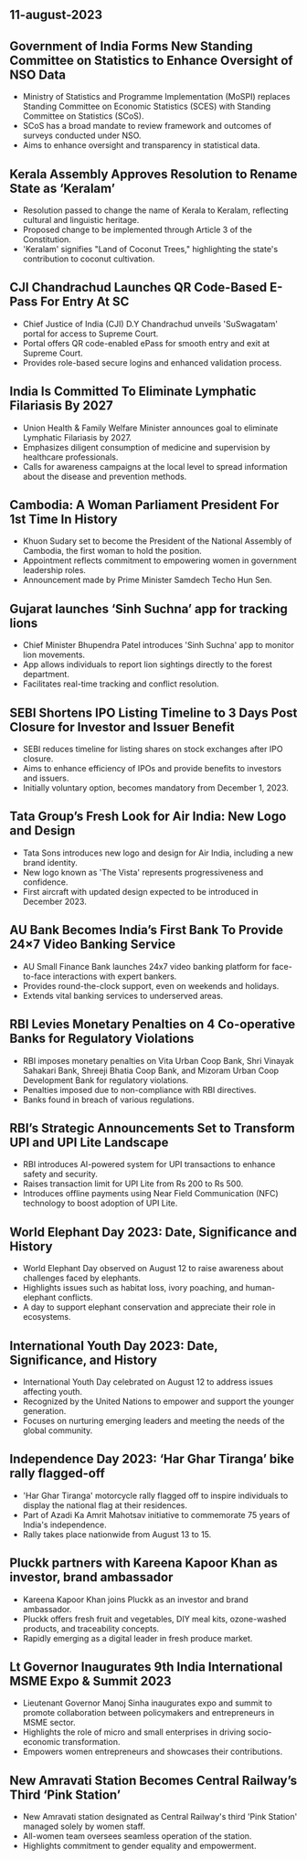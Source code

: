 ## 11-august-2023
## Government of India Forms New Standing Committee on Statistics to Enhance Oversight of NSO Data

- Ministry of Statistics and Programme Implementation (MoSPI) replaces Standing Committee on Economic Statistics (SCES) with Standing Committee on Statistics (SCoS).
- SCoS has a broad mandate to review framework and outcomes of surveys conducted under NSO.
- Aims to enhance oversight and transparency in statistical data.

## Kerala Assembly Approves Resolution to Rename State as ‘Keralam’

- Resolution passed to change the name of Kerala to Keralam, reflecting cultural and linguistic heritage.
- Proposed change to be implemented through Article 3 of the Constitution.
- 'Keralam' signifies "Land of Coconut Trees," highlighting the state's contribution to coconut cultivation.

## CJI Chandrachud Launches QR Code-Based E-Pass For Entry At SC

- Chief Justice of India (CJI) D.Y Chandrachud unveils 'SuSwagatam' portal for access to Supreme Court.
- Portal offers QR code-enabled ePass for smooth entry and exit at Supreme Court.
- Provides role-based secure logins and enhanced validation process.

## India Is Committed To Eliminate Lymphatic Filariasis By 2027

- Union Health & Family Welfare Minister announces goal to eliminate Lymphatic Filariasis by 2027.
- Emphasizes diligent consumption of medicine and supervision by healthcare professionals.
- Calls for awareness campaigns at the local level to spread information about the disease and prevention methods.

## Cambodia: A Woman Parliament President For 1st Time In History

- Khuon Sudary set to become the President of the National Assembly of Cambodia, the first woman to hold the position.
- Appointment reflects commitment to empowering women in government leadership roles.
- Announcement made by Prime Minister Samdech Techo Hun Sen.

## Gujarat launches ‘Sinh Suchna’ app for tracking lions

- Chief Minister Bhupendra Patel introduces 'Sinh Suchna' app to monitor lion movements.
- App allows individuals to report lion sightings directly to the forest department.
- Facilitates real-time tracking and conflict resolution.

## SEBI Shortens IPO Listing Timeline to 3 Days Post Closure for Investor and Issuer Benefit

- SEBI reduces timeline for listing shares on stock exchanges after IPO closure.
- Aims to enhance efficiency of IPOs and provide benefits to investors and issuers.
- Initially voluntary option, becomes mandatory from December 1, 2023.

## Tata Group’s Fresh Look for Air India: New Logo and Design

- Tata Sons introduces new logo and design for Air India, including a new brand identity.
- New logo known as 'The Vista' represents progressiveness and confidence.
- First aircraft with updated design expected to be introduced in December 2023.

## AU Bank Becomes India’s First Bank To Provide 24×7 Video Banking Service

- AU Small Finance Bank launches 24x7 video banking platform for face-to-face interactions with expert bankers.
- Provides round-the-clock support, even on weekends and holidays.
- Extends vital banking services to underserved areas.

## RBI Levies Monetary Penalties on 4 Co-operative Banks for Regulatory Violations

- RBI imposes monetary penalties on Vita Urban Coop Bank, Shri Vinayak Sahakari Bank, Shreeji Bhatia Coop Bank, and Mizoram Urban Coop Development Bank for regulatory violations.
- Penalties imposed due to non-compliance with RBI directives.
- Banks found in breach of various regulations.

## RBI’s Strategic Announcements Set to Transform UPI and UPI Lite Landscape

- RBI introduces AI-powered system for UPI transactions to enhance safety and security.
- Raises transaction limit for UPI Lite from Rs 200 to Rs 500.
- Introduces offline payments using Near Field Communication (NFC) technology to boost adoption of UPI Lite.

## World Elephant Day 2023: Date, Significance and History

- World Elephant Day observed on August 12 to raise awareness about challenges faced by elephants.
- Highlights issues such as habitat loss, ivory poaching, and human-elephant conflicts.
- A day to support elephant conservation and appreciate their role in ecosystems.

## International Youth Day 2023: Date, Significance, and History

- International Youth Day celebrated on August 12 to address issues affecting youth.
- Recognized by the United Nations to empower and support the younger generation.
- Focuses on nurturing emerging leaders and meeting the needs of the global community.

## Independence Day 2023: ‘Har Ghar Tiranga’ bike rally flagged-off

- 'Har Ghar Tiranga' motorcycle rally flagged off to inspire individuals to display the national flag at their residences.
- Part of Azadi Ka Amrit Mahotsav initiative to commemorate 75 years of India's independence.
- Rally takes place nationwide from August 13 to 15.

## Pluckk partners with Kareena Kapoor Khan as investor, brand ambassador

- Kareena Kapoor Khan joins Pluckk as an investor and brand ambassador.
- Pluckk offers fresh fruit and vegetables, DIY meal kits, ozone-washed products, and traceability concepts.
- Rapidly emerging as a digital leader in fresh produce market.

## Lt Governor Inaugurates 9th India International MSME Expo &amp; Summit 2023

- Lieutenant Governor Manoj Sinha inaugurates expo and summit to promote collaboration between policymakers and entrepreneurs in MSME sector.
- Highlights the role of micro and small enterprises in driving socio-economic transformation.
- Empowers women entrepreneurs and showcases their contributions.

## New Amravati Station Becomes Central Railway’s Third ‘Pink Station’

- New Amravati station designated as Central Railway's third 'Pink Station' managed solely by women staff.
- All-women team oversees seamless operation of the station.
- Highlights commitment to gender equality and empowerment.